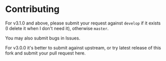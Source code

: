# Contributing

For v3.1.0 and above, please submit your request against `develop` if it exists (I delete it when I don't need it), otherwise `master`.

You may also submit bugs in Issues.

For v3.0.0 it's better to submit against upstream, or try latest release of this fork and submit your pull request here.
 
